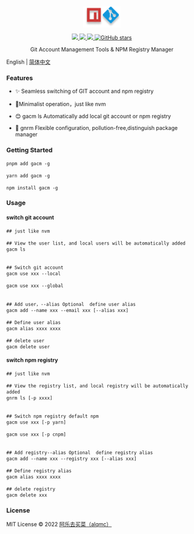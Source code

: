 <p align="center">
  <img width="100px" src="./package/assets/icon.png">
</p>

<p align="center">
  <a href="https://www.npmjs.org/package/gacm">
  <img src="https://img.shields.io/npm/v/gacm.svg">
  </a>
  <a href="https://npmcharts.com/compare/gacm?minimal=true">
  <img src="https://img.shields.io/npm/dm/gacm.svg?color=357C3C">
  </a>
  <a href="https://npmcharts.com/compare/gacm?minimal=true">
  <img src="https://img.shields.io/npm/l/gacm.svg?color=blue">
  </a>
  <a href="https://github.com/alqmc/gacm" target="__blank"><img alt="GitHub stars" src="https://img.shields.io/github/stars/alqmc/gacm?style=social">
  
  </a>
  <br>
</p>

<p align="center"> Git Account Management Tools & NPM Registry Manager</p>

English | [简体中文](./README-zh_CN.md)

### Features

- ✨ Seamless switching of GIT account and npm registry

- 🚀Minimalist operation，just like nvm

- 😊 gacm ls Automatically add local git account or npm registry

- 👋 gnrm Flexible configuration, pollution-free,distinguish package manager



### Getting Started

```
pnpm add gacm -g

yarn add gacm -g

npm install gacm -g

```

### Usage

#### switch git account


```shell
## just like nvm

## View the user list, and local users will be automatically added
gacm ls


## Switch git account
gacm use xxx --local  

gacm use xxx --global


## Add user，--alias Optional  define user alias
gacm add --name xxx --email xxx [--alias xxx]

## Define user alias
gacm alias xxxx xxxx

## delete user
gacm delete user

```

#### switch npm registry

```shell 
## just like nvm

## View the registry list, and local registry will be automatically added
gnrm ls [-p xxxx]


## Switch npm registry default npm
gacm use xxx [-p yarn]

gacm use xxx [-p cnpm]


## Add registry--alias Optional  define registry alias
gacm add --name xxx --registry xxx [--alias xxx]

## Define registry alias
gacm alias xxxx xxxx

## delete registry
gacm delete xxx

```
### License

MIT License © 2022 [阿乐去买菜（alqmc）](https://github.com/alqmc)



